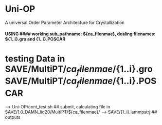 # Uni-OP
A universal Order Parameter Architecture for Crystallization

#### USING ####   working sub_pathname: ${ca_filenmae}, dealing filenames: ${1..i}.gro and {1..i}.POSCAR
# testing Data in SAVE/MultiPT/${ca_filenmae}/${1..i}.gro   SAVE/MultiPT/${ca_filenmae}/${1..i}.POSCAR
--> Uni-OP/cont_test.sh ## submit,      calculating file in SAVE/1.0_DAMN_liq20/MultiPT/${ca_filenmae}/
--> SAVE/{1..i}.lammpstrj ## outputs
